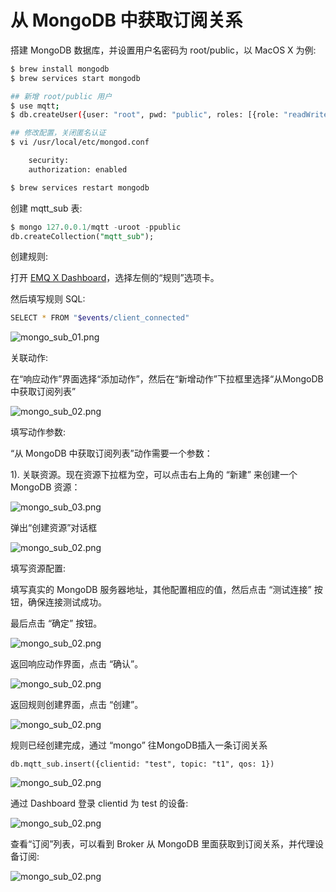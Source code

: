 # 从 MongoDB 中获取订阅关系

搭建 MongoDB 数据库，并设置用户名密码为 root/public，以 MacOS X 为例:
```bash
$ brew install mongodb
$ brew services start mongodb

## 新增 root/public 用户
$ use mqtt;
$ db.createUser({user: "root", pwd: "public", roles: [{role: "readWrite", db: "mqtt"}]});

## 修改配置，关闭匿名认证
$ vi /usr/local/etc/mongod.conf

    security:
    authorization: enabled

$ brew services restart mongodb
```

创建 mqtt_sub 表:
```sql
$ mongo 127.0.0.1/mqtt -uroot -ppublic
db.createCollection("mqtt_sub");
```

创建规则:

打开 [EMQ X Dashboard](http://127.0.0.1:18083/#/rules)，选择左侧的“规则”选项卡。

然后填写规则 SQL:

```bash
SELECT * FROM "$events/client_connected"
```

![mongo_sub_01.png](http://dgiot-1253666439.cos.ap-shanghai-fsi.myqcloud.com/develop_png/zh_CN/rule/assets/rule-engine/mongo_sub_01.png)

关联动作:

在“响应动作”界面选择“添加动作”，然后在“新增动作”下拉框里选择“从MongoDB中获取订阅列表”

![mongo_sub_02.png](http://dgiot-1253666439.cos.ap-shanghai-fsi.myqcloud.com/develop_png/zh_CN/rule/assets/rule-engine/mongo_sub_02.png)

填写动作参数:

“从 MongoDB 中获取订阅列表”动作需要一个参数：

1). 关联资源。现在资源下拉框为空，可以点击右上角的 “新建” 来创建一个 MongoDB 资源：

![mongo_sub_03.png](http://dgiot-1253666439.cos.ap-shanghai-fsi.myqcloud.com/develop_png/zh_CN/rule/assets/rule-engine/mongo_sub_03.png)

弹出“创建资源”对话框

![mongo_sub_02.png](http://dgiot-1253666439.cos.ap-shanghai-fsi.myqcloud.com/develop_png/zh_CN/rule/assets/rule-engine/mongo_sub_04.png)

填写资源配置:

   填写真实的 MongoDB 服务器地址，其他配置相应的值，然后点击 “测试连接” 按钮，确保连接测试成功。

最后点击 “确定” 按钮。

![mongo_sub_02.png](http://dgiot-1253666439.cos.ap-shanghai-fsi.myqcloud.com/develop_png/zh_CN/rule/assets/rule-engine/mongo_sub_05.png)

返回响应动作界面，点击 “确认”。

![mongo_sub_02.png](http://dgiot-1253666439.cos.ap-shanghai-fsi.myqcloud.com/develop_png/zh_CN/rule/assets/rule-engine/mongo_sub_06.png)

返回规则创建界面，点击 “创建”。

![mongo_sub_02.png](http://dgiot-1253666439.cos.ap-shanghai-fsi.myqcloud.com/develop_png/zh_CN/rule/assets/rule-engine/mongo_sub_07.png)

规则已经创建完成，通过 “mongo” 往MongoDB插入一条订阅关系

```
db.mqtt_sub.insert({clientid: "test", topic: "t1", qos: 1})
```

![mongo_sub_02.png](http://dgiot-1253666439.cos.ap-shanghai-fsi.myqcloud.com/develop_png/zh_CN/rule/assets/rule-engine/mongo_sub_08.png)

通过 Dashboard 登录 clientid 为 test 的设备:

![mongo_sub_02.png](http://dgiot-1253666439.cos.ap-shanghai-fsi.myqcloud.com/develop_png/zh_CN/rule/assets/rule-engine/mongo_sub_09.png)

查看“订阅”列表，可以看到 Broker 从 MongoDB 里面获取到订阅关系，并代理设备订阅:

![mongo_sub_02.png](http://dgiot-1253666439.cos.ap-shanghai-fsi.myqcloud.com/develop_png/zh_CN/rule/assets/rule-engine/mongo_sub_10.png)